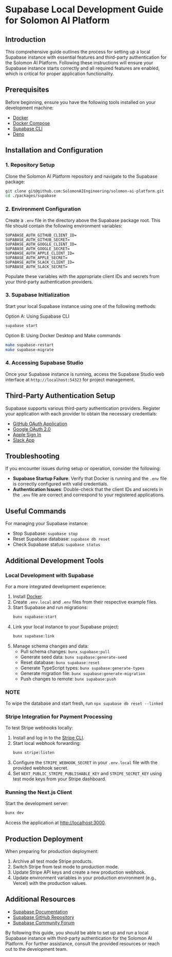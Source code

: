 # Supabase Local Development Guide for Solomon AI Platform

## Introduction

This comprehensive guide outlines the process for setting up a local Supabase instance with essential features and third-party authentication for the Solomon AI Platform. Following these instructions will ensure your Supabase instance starts correctly and all required features are enabled, which is critical for proper application functionality.

## Prerequisites

Before beginning, ensure you have the following tools installed on your development machine:

- [Docker](https://www.docker.com/get-started)
- [Docker Compose](https://docs.docker.com/compose/install/)
- [Supabase CLI](https://supabase.com/docs/guides/cli)
- [Deno](https://docs.deno.com/runtime/manual/getting_started/installation)

## Installation and Configuration

### 1. Repository Setup

Clone the Solomon AI Platform repository and navigate to the Supabase package:

```bash
git clone git@github.com:SolomonAIEngineering/solomon-ai-platform.git
cd ./packages/supabase
```

### 2. Environment Configuration

Create a `.env` file in the directory above the Supabase package root. This file should contain the following environment variables:

```env
SUPABASE_AUTH_GITHUB_CLIENT_ID=
SUPABASE_AUTH_GITHUB_SECRET=
SUPABASE_AUTH_GOOGLE_CLIENT_ID=
SUPABASE_AUTH_GOOGLE_SECRET=
SUPABASE_AUTH_APPLE_CLIENT_ID=
SUPABASE_AUTH_APPLE_SECRET=
SUPABASE_AUTH_SLACK_CLIENT_ID=
SUPABASE_AUTH_SLACK_SECRET=
```

Populate these variables with the appropriate client IDs and secrets from your third-party authentication providers.

### 3. Supabase Initialization

Start your local Supabase instance using one of the following methods:

Option A: Using Supabase CLI

```bash
supabase start
```

Option B: Using Docker Desktop and Make commands

```bash
make supabase-restart
make supabase-migrate
```

### 4. Accessing Supabase Studio

Once your Supabase instance is running, access the Supabase Studio web interface at `http://localhost:54323` for project management.

## Third-Party Authentication Setup

Supabase supports various third-party authentication providers. Register your application with each provider to obtain the necessary credentials:

- [GitHub OAuth Application](https://github.com/settings/developers)
- [Google OAuth 2.0](https://console.developers.google.com/apis/credentials)
- [Apple Sign In](https://developer.apple.com/documentation/sign_in_with_apple)
- [Slack App](https://api.slack.com/apps)

## Troubleshooting

If you encounter issues during setup or operation, consider the following:

- **Supabase Startup Failure**: Verify that Docker is running and the `.env` file is correctly configured with valid credentials.
- **Authentication Issues**: Double-check that the client IDs and secrets in the `.env` file are correct and correspond to your registered applications.

## Useful Commands

For managing your Supabase instance:

- Stop Supabase: `supabase stop`
- Reset Supabase database: `supabase db reset`
- Check Supabase status: `supabase status`

## Additional Development Tools

### Local Development with Supabase

For a more integrated development experience:

1. Install [Docker](https://www.docker.com/get-started/).
2. Create `.env.local` and `.env` files from their respective example files.
3. Start Supabase and run migrations:
   ```bash
   bunx supabase:start
   ```
4. Link your local instance to your Supabase project:
   ```bash
   bunx supabase:link
   ```
5. Manage schema changes and data:
   - Pull schema changes: `bunx supabase:pull`
   - Generate seed data: `bunx supabase:generate-seed`
   - Reset database: `bunx supabase:reset`
   - Generate TypeScript types: `bunx supabase:generate-types`
   - Generate migration file: `bunx supabase:generate-migration`
   - Push changes to remote: `bunx supabase:push`

### NOTE

To wipe the database and start fresh, run `npx supabase db reset --linked`

### Stripe Integration for Payment Processing

To test Stripe webhooks locally:

1. Install and log in to the [Stripe CLI](https://stripe.com/docs/stripe-cli).
2. Start local webhook forwarding:
   ```bash
   bunx stripe:listen
   ```
3. Configure the `STRIPE_WEBHOOK_SECRET` in your `.env.local` file with the provided webhook secret.
4. Set `NEXT_PUBLIC_STRIPE_PUBLISHABLE_KEY` and `STRIPE_SECRET_KEY` using test mode keys from your Stripe dashboard.

### Running the Next.js Client

Start the development server:

```bash
bunx dev
```

Access the application at [http://localhost:3000](http://localhost:3000).

## Production Deployment

When preparing for production deployment:

1. Archive all test mode Stripe products.
2. Switch Stripe from test mode to production mode.
3. Update Stripe API keys and create a new production webhook.
4. Update environment variables in your production environment (e.g., Vercel) with the production values.

## Additional Resources

- [Supabase Documentation](https://supabase.com/docs)
- [Supabase GitHub Repository](https://github.com/supabase/supabase)
- [Supabase Community Forum](https://community.supabase.com/)

By following this guide, you should be able to set up and run a local Supabase instance with third-party authentication for the Solomon AI Platform. For further assistance, consult the provided resources or reach out to the development team.
